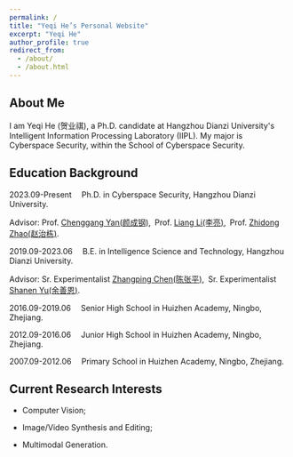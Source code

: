 ```yaml
---
permalink: /
title: "Yeqi He’s Personal Website"
excerpt: "Yeqi He"
author_profile: true
redirect_from: 
  - /about/
  - /about.html
---
```


About Me
------

I am Yeqi He (贺业祺), a Ph.D. candidate at Hangzhou Dianzi University's Intelligent Information Processing Laboratory (IIPL).​ My major is Cyberspace Security, within the School of Cyberspace Security.

Education Background
------

2023.09-Present  &ensp;&ensp;Ph.D. in Cyberspace Security, Hangzhou Dianzi University.

<!-- Advisor: Prof. [Chenggang Yan(颜成钢)](https://faculty.hdu.edu.cn/txgxxy/ycg/main.htm),&ensp;Prof. [Liang Li(李亮)](https://vipl.ict.ac.cn/people/lliang/),&ensp;Prof. [Zhidong Zhao(赵治栋)](https://faculty.hdu.edu.cn/wlkjaqxy/zzd/main.htm). -->

Advisor: Prof. <a href="https://faculty.hdu.edu.cn/txgxxy/ycg/main.htm" target="_blank">Chenggang Yan(颜成钢)</a>,&ensp;Prof. <a href="https://vipl.ict.ac.cn/people/lliang/" target="_blank">Liang Li(李亮)</a>,&ensp;Prof. <a href="https://faculty.hdu.edu.cn/wlkjaqxy/zzd/main.htm" target="_blank">Zhidong Zhao(赵治栋)</a>. 

2019.09-2023.06  &ensp;&ensp;B.E. in Intelligence Science and Technology, Hangzhou Dianzi University.

<!-- Advisor: Sr. Experimentalist [Zhangping Chen(陈张平)](https://faculty.hdu.edu.cn/zdhxy/czp/main.htm),&ensp;Sr. Experimentalist [Shanen Yu(余善恩)](https://faculty.hdu.edu.cn/zdhxy/yse/main.htm) -->

Advisor: Sr. Experimentalist <a href="https://faculty.hdu.edu.cn/zdhxy/czp/main.htm" target="_blank">Zhangping Chen(陈张平)</a>,&ensp;Sr. Experimentalist <a href="https://faculty.hdu.edu.cn/zdhxy/yse/main.htm" target="_blank">Shanen Yu(余善恩)</a>.

2016.09-2019.06  &ensp;&ensp;Senior High School in Huizhen Academy, Ningbo, Zhejiang.

2012.09-2016.06  &ensp;&ensp;Junior High School in Huizhen Academy, Ningbo, Zhejiang.

2007.09-2012.06  &ensp;&ensp;Primary School in Huizhen Academy, Ningbo, Zhejiang.

Current Research Interests
------

- Computer Vision;

- Image/Video Synthesis and Editing;

- Multimodal Generation.
